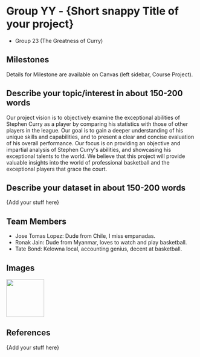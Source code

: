 # Group YY - {Short snappy Title of your project}

- Group 23 (The Greatness of Curry)

## Milestones

Details for Milestone are available on Canvas (left sidebar, Course Project).

## Describe your topic/interest in about 150-200 words

Our project vision is to objectively examine the exceptional abilities of Stephen Curry as a player by comparing his statistics with those of other players in the league. Our goal is to gain a deeper understanding of his unique skills and capabilities, and to present a clear and concise evaluation of his overall performance. Our focus is on providing an objective and impartial analysis of Stephen Curry's abilities, and showcasing his exceptional talents to the world. We believe that this project will provide valuable insights into the world of professional basketball and the exceptional players that grace the court.

## Describe your dataset in about 150-200 words

{Add your stuff here}

## Team Members

- Jose Tomas Lopez: Dude from Chile, I miss empanadas.
- Ronak Jain: Dude from Myanmar, loves to watch and play basketball.
- Tate Bond: Kelowna local, accounting genius, decent at basketball.

## Images

<img src ="[images/test.png](https://i.pinimg.com/736x/0e/90/87/0e9087393864d1e1240be2f93fc8bff9.jpg)" width="100px">


## References

{Add your stuff here}



